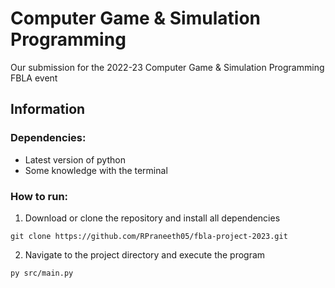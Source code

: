 # Computer Game & Simulation Programming

Our submission for the 2022-23 Computer Game & Simulation Programming FBLA event

## Information

### Dependencies:
* Latest version of python
* Some knowledge with the terminal

### How to run:
1. Download or clone the repository and install all dependencies
```
git clone https://github.com/RPraneeth05/fbla-project-2023.git
```
2. Navigate to the project directory and execute the program
```
py src/main.py
```

